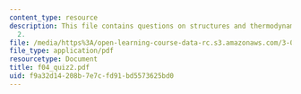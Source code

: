 ```yaml
---
content_type: resource
description: This file contains questions on structures and thermodynamics in quiz
  2.
file: /media/https%3A/open-learning-course-data-rc.s3.amazonaws.com/3-012-fundamentals-of-materials-science-fall-2005/f9a32d14208b7e7cfd91bd5573625bd0_f04_quiz2.pdf
file_type: application/pdf
resourcetype: Document
title: f04_quiz2.pdf
uid: f9a32d14-208b-7e7c-fd91-bd5573625bd0
---
```

